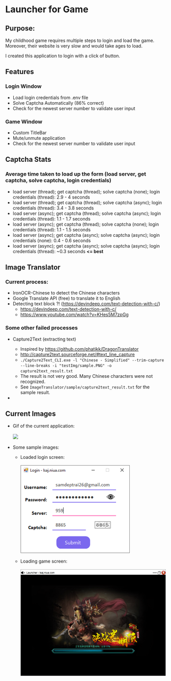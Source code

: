 # Launcher for Game

## Purpose:
My childhood game requires multiple steps to login and load the game. Moreover, their website is very slow and would take ages to load.<br>

I created this application to login with a click of button.

## Features
### **Login Window**
* Load login credentials from .env file
* Solve Captcha Automatically (86% correct)
* Check for the newest server number to validate user input

### **Game Window**
* Custom TitleBar
* Mute/unmute application
* Check for the newest server number to validate user input

## Captcha Stats
### **Average time taken to load up the form** (load server, get captcha, solve captcha, login credentials)
* load server (thread); get captcha (thread); solve captcha (none); login credentials (thread): 2.9 - 4 seconds
* load server (thread); get captcha (thread); solve captcha (async); login credentials (thread): 3.4 - 3.8 seconds
* load server (async); get captcha (thread); solve captcha (async); login credentials (thread): 1.1 - 1.7 seconds
* load server (async); get captcha (thread); solve captcha (none); login credentials (thread): 1.1 - 1.5 seconds
* load server (async); get captcha (async); solve captcha (async); login credentials (none): 0.4 - 0.6 seconds
* load server (async); get captcha (async); solve captcha (async); login credentials (thread): ~0.3 seconds **<= best**

## Image Translator
### Current process:
* IronOCR-Chinese to detect the Chinese characters
* Google Translate API (free) to translate it to English
* Detecting text block ?! (https://devindeep.com/text-detection-with-c/)
    * https://devindeep.com/text-detection-with-c/
    * https://www.youtube.com/watch?v=KHes5M7zpGg

### Some other failed processes
* Capture2Text (extracting text)
    * Inspired by https://github.com/phatjkk/DragonTranslator
    * http://capture2text.sourceforge.net/#text_line_capture
    * `./Capture2Text_CLI.exe -l "Chinese - Simplified" --trim-capture --line-breaks -i "testImg/sample.PNG" -o capture2text_result.txt`
    * The result is not very good. Many Chinese characters were not recognized.
    * See `ImageTranslator/sample/capture2text_result.txt` for the sample result.

* 

## Current Images
* Gif of the current application:<br><br>
![](./images/sampleVid.gif)

* Some sample images:
    * Loaded login screen:<br><br>
    ![](./images/login.png)

    * Loading game screen:<br><br>
    ![](./images/loading_game.png)